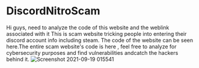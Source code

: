 # DiscordNitroScam
Hi guys, need to analyze the code of this website and the weblink associated with it This is scam website tricking people into entering their discord account info including steam. The code of the website can be seen here.The entire scam website's code is here , feel free to analyze for cybersecurity purposes and find vulnerabilities andcatch the hackers behind it.
![Screenshot 2021-09-19 015541](https://user-images.githubusercontent.com/54926665/133909084-9e06bb05-f89b-45cc-b28b-1e526a6c1bc9.jpg)
